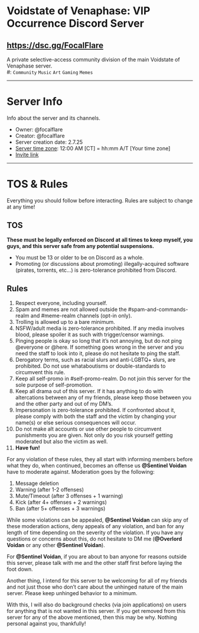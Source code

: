 <h1 id="voidstate-of-venaphase-vip-occurrence-discord-server">Voidstate of Venaphase: VIP Occurrence Discord Server</h1>
<h2 id="httpsdsc.ggfocalflare"><a href="https://dsc.gg/FocalFlare">https://dsc.gg/FocalFlare</a></h2>
<p>A private selective-access community division of the main Voidstate of Venaphase server.<br>
#: <code>Community</code> <code>Music</code> <code>Art</code> <code>Gaming</code> <code>Memes</code></p>
<hr>
<h1 id="server-info">Server Info</h1>
<p>Info about the server and its channels.</p>
<ul>
<li>Owner: @focalflare</li>
<li>Creator: @focalflare</li>
<li>Server creation date: 2.7.25</li>
<li><a href="https://www.timeanddate.com/worldclock/converter.html?iso=20230715T050000&amp;p1=64&amp;p2=1440">Server time zone</a>: 12:00 AM [CT] = hh:mm A/T [Your time zone]</li>
<li><a href="https://dsc.gg/FocalFlare">Invite link</a></li>
</ul>
<hr>
<h1 id="tos--rules">TOS &amp; Rules</h1>
<p>Everything you should follow before interacting. Rules are subject to change at any time!</p>
<h2 id="tos">TOS</h2>
<p><strong>These must be legally enforced on Discord at all times to keep myself, you guys, and this server safe from any potential suspensions.</strong></p>
<ul>
<li>You must be 13 or older to be on Discord as a whole.</li>
<li>Promoting (or discussions about promoting) illegally-acquired software (pirates, torrents, etc…) is zero-tolerance prohibited from Discord.</li>
</ul>
<h2 id="rules">Rules</h2>
<ol>
<li>Respect everyone, including yourself.</li>
<li>Spam and memes are not allowed outside the #spam-and-commands-realm and #meme-realm channels (opt-in only).</li>
<li>Trolling is allowed up to a bare minimum.</li>
<li>NSFW/adult media is zero-tolerance prohibited. If any media involves blood, please spoiler it as such with trigger/censor warnings.</li>
<li>Pinging people is okay so long that it’s not annoying, but do not ping @everyone or @here. If something goes wrong in the server and you need the staff to look into it, please do not hesitate to ping the staff.</li>
<li>Derogatory terms, such as racial slurs and anti-LGBTQ+ slurs, are prohibited. Do not use whataboutisms or double-standards to circumvent this rule.</li>
<li>Keep all self-promo in #self-promo-realm. Do not join this server for the sole purpose of self-promotion.</li>
<li>Keep all drama out of this server. If it has anything to do with altercations between any of my friends, please keep those between you and the other party and out of my DM’s.</li>
<li>Impersonation is zero-tolerance prohibited. If confronted about it, please comply with both the staff and the victim by changing your name(s) or else serious consequences will occur.</li>
<li>Do not make alt accounts or use other people to circumvent punishments you are given. Not only do you risk yourself getting moderated but also the victim as well.</li>
<li><strong>Have fun!</strong></li>
</ol>
<p>For any violation of these rules, they all start with informing members before what they do, when continued, becomes an offense us <strong>@Sentinel Voidan</strong> have to moderate against. Moderation goes by the following:</p>
<ol>
<li>Message deletion</li>
<li>Warning (after 1-2 offenses)</li>
<li>Mute/Timeout (after 3 offenses + 1 warning)</li>
<li>Kick (after 4+ offenses + 2 warnings)</li>
<li>Ban (after 5+ offenses + 3 warnings)</li>
</ol>
<p>While some violations can be appealed, <strong>@Sentinel Voidan</strong> can skip any of these moderation actions, deny appeals of any violation, and ban for any length of time depending on the severity of the violation. If you have any questions or concerns about this, do not hesitate to DM me (<strong>@Overlord Voidan</strong> or any other <strong>@Sentinel Voidan</strong>).</p>
<p>For <strong>@Sentinel Voidan</strong>, if you are about to ban anyone for reasons outside this server, please talk with me and the other staff first before laying the foot down.</p>
<p>Another thing, I intend for this server to be welcoming for all of my friends and not just those who don’t care about the unhinged nature of the main server. Please keep unhinged behavior to a minimum.</p>
<p>With this, I will also do background checks (via join applications) on users for anything that is not wanted in this server. If you get removed from this server for any of the above mentioned, then this may be why. Nothing personal against you, thankfully!</p>

